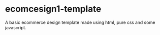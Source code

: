 # ecomcesign1-template
A basic ecommerce design template made using html, pure css and some javascript.
